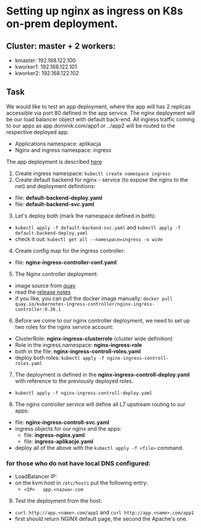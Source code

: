 
# Setting up nginx as ingress on K8s on-prem deployment.

## Cluster: master + 2 workers:

- kmaster:  192.168.122.100
- kworker1: 192.168.122.101
- kworker2: 192.168.122.102

## Task

We would like to test an app deployment, where the app will has 2 replicas accessible via port 80 defined in the app service. The nginx deployment will be our load balancer object with default back-end. All ingress traffic coming to our apps as app.dominik.com/app1 or ../app2 will be routed to the respective deployed app.

- Applications namespace: aplikacja
- Nginx and ingress namespace: ingress

The app deployment is described [here](https:///github.com/dominikmi/K8s-stuff/tree/master/app-deployment/README.md)

1. Create ingress namespace: `kubectl create namespace ingress`
2. Create default backend for nginx - service (to expose the nginx to the net) and deployment definitions:

- file: **default-backend-deploy.yaml**
- file: **default-backend-svc.yaml**

3. Let's deploy both (mark the namespace defined in both):
- `kubectl apply -f default-backend-svc.yaml` and `kubectl apply -f default-backend-deploy.yaml`
- check it out: `kubectl get all --namespace=ingress -o wide`

4. Create config map for the ingress controller: 
- file: **nginx-ingress-controller-conf.yaml**

5. The Nginx controller deployment:
- image source from [quay](https://quay.io/repository/kubernetes-ingress-controller/nginx-ingress-controller)
- read the [release notes](https://github.com/kubernetes/ingress-nginx/releases)
- if you like, you can pull the docker image manually: `docker pull quay.io/kubernetes-ingress-controller/nginx-ingress-controller:0.26.1`

6. Before we come to our nginx controller deployment, we need to set up two roles for the nginx service account: 
- ClusterRole: **nginx-ingress-clusterrole** (cluster wide definition)
- Role in the ingress namespace: **nginx-ingress-role**
- both in the file: **nginx-ingress-controll-roles.yaml**
- deploy both roles: `kubectl apply -f nginx-ingress-controll-roles.yaml`

7. The deployment is defined in the **nginx-ingress-controll-deploy.yaml** with reference to the previously deployed roles.
- `kubectl apply -f nginx-ingress-controll-deploy.yaml`

8. The nginx controller service will define all L7 upstream routing to our apps:
- file: **nginx-ingress-controll-svc.yaml**
- ingress objects for our nginx and the apps:
	- file: **ingress-nginx.yaml**
	- file: **ingress-aplikacje.yaml**
- deploy all of the above with the `kubectl apply -f <file>` command.

### for those who do not have local DNS configured:

- LoadBalancer IP: <IP> 
- on the kvm host in `/etc/hosts` put the following entry:
	- ```<IP>	app.<nazwa>.com```

9. Test the deployment from the host:
- `curl http://app.<name>.com/app1` and `curl http://app.<name>.com/app1` 
- first should return NGINX default page, the second the Apache's one.

